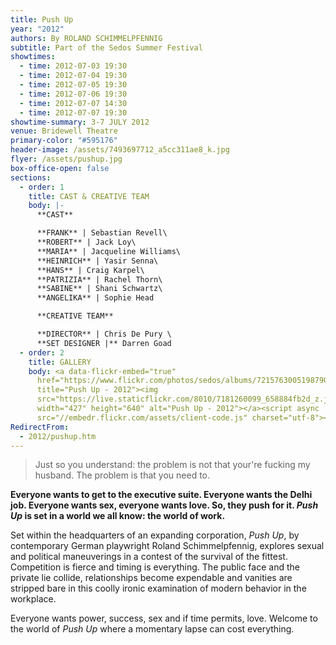 ```yaml
---
title: Push Up
year: "2012"
authors: By ROLAND SCHIMMELPFENNIG
subtitle: Part of the Sedos Summer Festival
showtimes:
  - time: 2012-07-03 19:30
  - time: 2012-07-04 19:30
  - time: 2012-07-05 19:30
  - time: 2012-07-06 19:30
  - time: 2012-07-07 14:30
  - time: 2012-07-07 19:30
showtime-summary: 3-7 JULY 2012
venue: Bridewell Theatre
primary-color: "#595176"
header-image: /assets/7493697712_a5cc311ae8_k.jpg
flyer: /assets/pushup.jpg
box-office-open: false
sections:
  - order: 1
    title: CAST & CREATIVE TEAM
    body: |-
      **CAST**

      **FRANK** | Sebastian Revell\
      **ROBERT** | Jack Loy\
      **MARIA** | Jacqueline Williams\
      **HEINRICH** | Yasir Senna\
      **HANS** | Craig Karpel\
      **PATRIZIA** | Rachel Thorn\
      **SABINE** | Shani Schwartz\
      **ANGELIKA** | Sophie Head

      **CREATIVE TEAM**

      **DIRECTOR** | Chris De Pury \
      **SET DESIGNER |** Darren Goad
  - order: 2
    title: GALLERY
    body: <a data-flickr-embed="true"
      href="https://www.flickr.com/photos/sedos/albums/72157630051987909"
      title="Push Up - 2012"><img
      src="https://live.staticflickr.com/8010/7181260099_658884fb2d_z.jpg"
      width="427" height="640" alt="Push Up - 2012"></a><script async
      src="//embedr.flickr.com/assets/client-code.js" charset="utf-8"></script>
RedirectFrom:
  - 2012/pushup.htm
---
```

> Just so you understand: the problem is not that your're fucking my husband. The problem is that you need to.

**Everyone wants to get to the executive suite. Everyone wants the Delhi job. Everyone wants sex, everyone wants love. So, they push for it. *Push Up* is set in a world we all know: the world of work.**

Set within the headquarters of an expanding corporation, *Push Up*, by contemporary German playwright Roland Schimmelpfennig, explores sexual and political maneuverings in a contest of the survival of the fittest. Competition is fierce and timing is everything. The public face and the private lie collide, relationships become expendable and vanities are stripped bare in this coolly ironic examination of modern behavior in the workplace.

Everyone wants power, success, sex and if time permits, love. Welcome to the world of *Push Up* where a momentary lapse can cost everything.